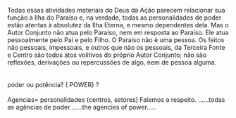 ﻿Todas essas atividades materiais do Deus da Ação parecem relacionar sua função à Ilha do Paraíso e, na verdade, todas as personalidades de poder estão atentas à absolutez da Ilha Eterna, e mesmo dependentes dela. Mas o Autor Conjunto não atua pelo Paraíso, nem em resposta ao Paraíso. Ele atua pessoalmente pelo Pai e pelo Filho. O Paraíso não é uma pessoa. Os feitos não pessoais, impessoais, e outros que não os pessoais, da Terceira Fonte e Centro são todos atos volitivos do próprio Autor Conjunto; não são reflexões, derivações ou repercussões de algo, nem de pessoa alguma.<BR><BR><BR>poder ou potência?  ( POWER) ?<BR><BR>Agencias= personalidades (centros, setores) Falemos a respeito. ......todas as agências de poder.......the agencies of power.....<BR><BR>